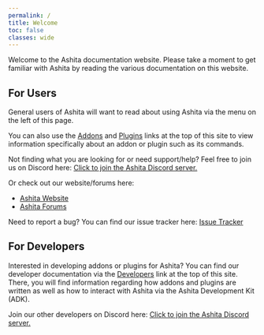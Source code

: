 ```yaml
---
permalink: / 
title: Welcome
toc: false
classes: wide
---
```


Welcome to the Ashita documentation website. Please take a moment to get familiar with Ashita by reading the various documentation on this website.

## For Users

General users of Ashita will want to read about using Ashita via the menu on the left of this page. 

You can also use the [Addons](/addons) and [Plugins](/plugins) links at the top of this site to view information specifically about an addon or plugin such as its commands.

Not finding what you are looking for or need support/help? Feel free to join us on Discord here: <i class="fab fa-discord"></i> [Click to join the Ashita Discord server.](https://discordapp.com/invite/CfZu6Ya)

Or check out our website/forums here:

  * <i class="fa fa-home"></i> [Ashita Website](https://www.ashitaxi.com/) <br/>
  * <i class="fa fa-list"></i> [Ashita Forums](https://forums.ashitaxi.com/)

Need to report a bug? You can find our issue tracker here: <i class="fa fa-bug"></i> [Issue Tracker](https://github.com/AshitaXI/Ashita)

## For Developers

Interested in developing addons or plugins for Ashita? You can find our developer documentation via the [Developers](/dev) link at the top of this site. There, you will find information regarding how addons and plugins are written as well as how to interact with Ashita via the Ashita Development Kit (ADK).

Join our other developers on Discord here: <i class="fab fa-discord"></i> [Click to join the Ashita Discord server.](https://discordapp.com/invite/CfZu6Ya)
